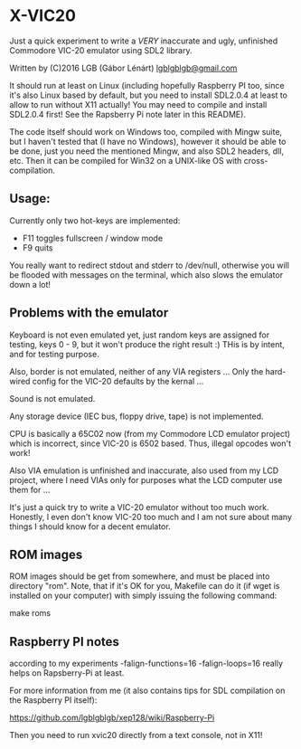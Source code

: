 # X-VIC20

Just a quick experiment to write a _VERY_ inaccurate and ugly, unfinished
Commodore VIC-20 emulator using SDL2 library.

Written by (C)2016 LGB (Gábor Lénárt) <lgblgblgb@gmail.com>

It should run at least on Linux (including hopefully Raspberry PI too,
since it's also Linux based by default, but you need to install SDL2.0.4
at least to allow to run without X11 actually! You may need to compile
and install SDL2.0.4 first! See the Rapsberry Pi note later in this
README).

The code itself should work on Windows too, compiled with Mingw suite,
but I haven't tested that (I have no Windows), however it should be
able to be done, just you need the mentioned Mingw, and also SDL2
headers, dll, etc. Then it can be compiled for Win32 on a UNIX-like
OS with cross-compilation.

## Usage:

Currently only two hot-keys are implemented:

* F11 toggles fullscreen / window mode
* F9 quits

You really want to redirect stdout and stderr to /dev/null, otherwise
you will be flooded with messages on the terminal, which also slows
the emulator down a lot!

## Problems with the emulator

Keyboard is not even emulated yet, just random keys are assigned for
testing, keys 0 - 9, but it won't produce the right result :) THis
is by intent, and for testing purpose.

Also, border is not emulated, neither of any VIA registers ... Only
the hard-wired config for the VIC-20 defaults by the kernal ...

Sound is not emulated.

Any storage device (IEC bus, floppy drive, tape) is not implemented.

CPU is basically a 65C02 now (from my Commodore LCD emulator project)
which is incorrect, since VIC-20 is 6502 based. Thus, illegal opcodes
won't work!

Also VIA emulation is unfinished and inaccurate, also used from
my LCD project, where I need VIAs only for purposes what the LCD
computer use them for ...

It's just a quick try to write a VIC-20 emulator without too much
work. Honestly, I even don't know VIC-20 too much and I am not sure
about many things I should know for a decent emulator.

## ROM images

ROM images should be get from somewhere, and must be placed
into directory "rom". Note, that if it's OK for you, Makefile can do
it (if wget is installed on your computer) with simply issuing the
following command:

make roms

## Raspberry PI notes

according to my experiments -falign-functions=16 -falign-loops=16 really
helps on Rapsberry-Pi at least.

For more information from me (it also contains tips for SDL compilation
on the Raspberry PI itself):

https://github.com/lgblgblgb/xep128/wiki/Raspberry-Pi

Then you need to run xvic20 directly from a text console, not in X11!

